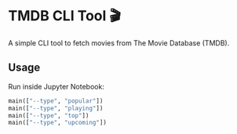 
# TMDB CLI Tool 🎬

A simple CLI tool to fetch movies from The Movie Database (TMDB).

## Usage
Run inside Jupyter Notebook:

```python
main(["--type", "popular"])
main(["--type", "playing"])
main(["--type", "top"])
main(["--type", "upcoming"])
